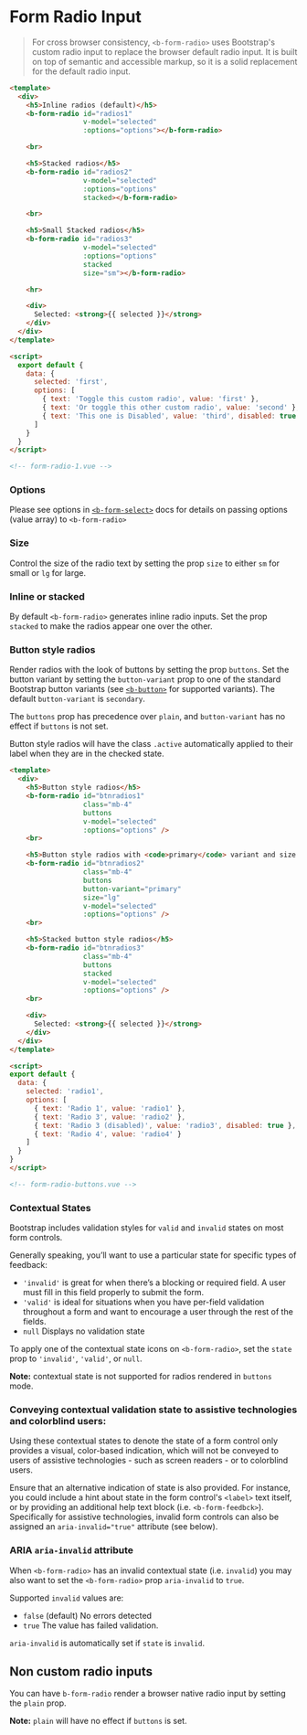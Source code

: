 # Form Radio Input

> For cross browser consistency, `<b-form-radio>` uses Bootstrap's custom
radio input to replace the browser default radio input. It is built on top of
semantic and accessible markup, so it is a solid replacement for the default radio input.

```html
<template>
  <div>
    <h5>Inline radios (default)</h5>
    <b-form-radio id="radios1"
                  v-model="selected"
                  :options="options"></b-form-radio>

    <br>

    <h5>Stacked radios</h5>
    <b-form-radio id="radios2"
                  v-model="selected"
                  :options="options"
                  stacked></b-form-radio>

    <br>

    <h5>Small Stacked radios</h5>
    <b-form-radio id="radios3"
                  v-model="selected"
                  :options="options"
                  stacked
                  size="sm"></b-form-radio>

    <hr>

    <div>
      Selected: <strong>{{ selected }}</strong>
    </div>
  </div>
</template>

<script>
  export default {
    data: {
      selected: 'first',
      options: [
        { text: 'Toggle this custom radio', value: 'first' },
        { text: 'Or toggle this other custom radio', value: 'second' },
        { text: 'This one is Disabled', value: 'third', disabled: true }
      ]
    }
  }
</script>

<!-- form-radio-1.vue -->
```

### Options

Please see options in [`<b-form-select>`](./form-select) docs for details on passing
options (value array) to `<b-form-radio>`

### Size
Control the size of the radio text by setting the prop `size` to either `sm` for small or
`lg` for large.

### Inline or stacked
By default `<b-form-radio>` generates inline radio inputs. Set the prop `stacked` to make
the radios appear one over the other.


### Button style radios
Render radios with the look of buttons by setting the prop `buttons`. Set the button variant by
setting the `button-variant` prop to one of the standard Bootstrap button variants (see
[`<b-button>`](./button) for supported variants). The default `button-variant` is `secondary`.

The `buttons` prop has precedence over `plain`, and `button-variant` has no effect if
`buttons` is not set.

Button style radios will have the class `.active` automatically applied to their label
when they are in the checked state.

```html
<template>
  <div>
    <h5>Button style radios</h5>
    <b-form-radio id="btnradios1"
                  class="mb-4"
                  buttons
                  v-model="selected"
                  :options="options" />
    <br>

    <h5>Button style radios with <code>primary</code> variant and size <code>lg</code></h5>
    <b-form-radio id="btnradios2"
                  class="mb-4"
                  buttons
                  button-variant="primary"
                  size="lg"
                  v-model="selected"
                  :options="options" />
    <br>

    <h5>Stacked button style radios</h5>
    <b-form-radio id="btnradios3"
                  class="mb-4"
                  buttons
                  stacked
                  v-model="selected"
                  :options="options" />
    <br>

    <div>
      Selected: <strong>{{ selected }}</strong>
    </div>
  </div>
</template>

<script>
export default {
  data: {
    selected: 'radio1',
    options: [
      { text: 'Radio 1', value: 'radio1' },
      { text: 'Radio 3', value: 'radio2' },
      { text: 'Radio 3 (disabled)', value: 'radio3', disabled: true },
      { text: 'Radio 4', value: 'radio4' }
    ]
  }
}
</script>

<!-- form-radio-buttons.vue -->
```

### Contextual States
Bootstrap includes validation styles for `valid` and `invalid` states
on most form controls.

Generally speaking, you’ll want to use a particular state for specific types of feedback:
- `'invalid'` is great for when there’s a blocking or required field. A user must fill in
this field properly to submit the form.
- `'valid'` is ideal for situations when you have per-field validation throughout a form
and want to encourage a user through the rest of the fields.
- `null` Displays no validation state

To apply one of the contextual state icons on `<b-form-radio>`, set the `state` prop
to `'invalid'`, `'valid'`, or `null`.

**Note:** contextual state is not supported for radios rendered in `buttons` mode.

### Conveying contextual validation state to assistive technologies and colorblind users:
Using these contextual states to denote the state of a form control only provides
a visual, color-based indication, which will not be conveyed to users of assistive
technologies - such as screen readers - or to colorblind users.

Ensure that an alternative indication of state is also provided. For instance, you
could include a hint about state in the form control's `<label>` text itself, or by
providing an additional help text block (i.e. `<b-form-feedbck>`). Specifically
for assistive technologies, invalid form controls can also be assigned an
`aria-invalid="true"` attribute (see below).


### ARIA `aria-invalid` attribute
When `<b-form-radio>` has an invalid contextual state (i.e. `invalid`) you may also
want to set the `<b-form-radio>` prop `aria-invalid` to `true`.

Supported `invalid` values are:
- `false` (default) No errors detected
- `true` The value has failed validation.

`aria-invalid` is automatically set if `state` is `invalid`.

## Non custom radio inputs
You can have `b-form-radio` render a browser native radio input by setting the `plain` prop.

**Note:** `plain` will have no effect if `buttons` is set.

